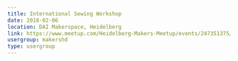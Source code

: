 ```yaml
---
title: International Sewing Workshop
date: 2018-02-06
location: DAI Makerspace, Heidelberg
link: https://www.meetup.com/Heidelberg-Makers-Meetup/events/247351375/
usergroup: makershd
type: usergroup
---
```

